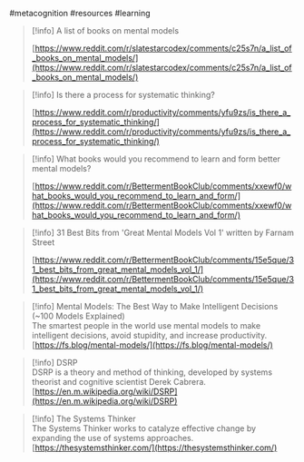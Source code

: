 #metacognition #resources #learning 

> [!info] A list of books on mental models  
>  
> [https://www.reddit.com/r/slatestarcodex/comments/c25s7n/a_list_of_books_on_mental_models/](https://www.reddit.com/r/slatestarcodex/comments/c25s7n/a_list_of_books_on_mental_models/)  

> [!info] Is there a process for systematic thinking?  
>  
> [https://www.reddit.com/r/productivity/comments/yfu9zs/is_there_a_process_for_systematic_thinking/](https://www.reddit.com/r/productivity/comments/yfu9zs/is_there_a_process_for_systematic_thinking/)  

> [!info] What books would you recommend to learn and form better mental models?  
>  
> [https://www.reddit.com/r/BettermentBookClub/comments/xxewf0/what_books_would_you_recommend_to_learn_and_form/](https://www.reddit.com/r/BettermentBookClub/comments/xxewf0/what_books_would_you_recommend_to_learn_and_form/)  

> [!info] 31 Best Bits from 'Great Mental Models Vol 1' written by Farnam Street  
>  
> [https://www.reddit.com/r/BettermentBookClub/comments/15e5que/31_best_bits_from_great_mental_models_vol_1/](https://www.reddit.com/r/BettermentBookClub/comments/15e5que/31_best_bits_from_great_mental_models_vol_1/)  

> [!info] Mental Models: The Best Way to Make Intelligent Decisions (~100 Models Explained)  
> The smartest people in the world use mental models to make intelligent decisions, avoid stupidity, and increase productivity.  
> [https://fs.blog/mental-models/](https://fs.blog/mental-models/)  

> [!info] DSRP  
> DSRP is a theory and method of thinking, developed by systems theorist and cognitive scientist Derek Cabrera.  
> [https://en.m.wikipedia.org/wiki/DSRP](https://en.m.wikipedia.org/wiki/DSRP)  

> [!info] The Systems Thinker  
> The Systems Thinker works to catalyze effective change by expanding the use of systems approaches.  
> [https://thesystemsthinker.com/](https://thesystemsthinker.com/)